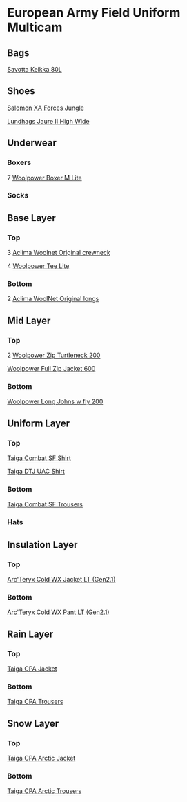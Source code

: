 # European Army Field Uniform Multicam

## Bags

[Savotta Keikka 80L](https://www.savotta.fi/products/keikka-80l)

## Shoes

[Salomon XA Forces Jungle](https://www.salomon.com/en-us/shop/product/xa-forces-jungle-lg4826.html#color=71893)

[Lundhags Jaure II High Wide](https://lundhags.com/se/kangor/herrkangor/vandringskangor/jaure-ii-ms-high-wide-bark-black--1013789-725)

## Underwear

### Boxers

7 [Woolpower Boxer M Lite](https://woolpower.se/shop/produkt/boxer-ms-lite/)

### Socks


## Base Layer

### Top

3 [Aclima Woolnet Original crewneck](https://www.aclima.se/aclima/103387/woolnet-original-crewneck-m-s-olive-night-m)

4 [Woolpower Tee Lite](https://woolpower.se/shop/produkt/tee-lite/)

### Bottom

2 [Aclima WoolNet Original longs](https://www.aclima.se/aclima/103394/woolnet-original-longs-m-s-olive-night-m)

## Mid Layer

### Top

2 [Woolpower Zip Turtleneck 200](https://woolpower.se/shop/produkt/zip-turtleneck-200/)

[Woolpower Full Zip Jacket 600](https://woolpower.se/shop/produkt/full-zip-jacket-600/)

### Bottom

[Woolpower Long Johns w fly 200](https://woolpower.se/shop/produkt/long-johns-w-fly-200/)

## Uniform Layer

### Top

[Taiga Combat SF Shirt](https://www.taiga.se/sv/produkter/combat-sf-shirt-073190552-1679)

[Taiga DTJ UAC Shirt](https://www.taiga.se/sv/produkter/field-dtj-uac-shirt)

### Bottom

[Taiga Combat SF Trousers](https://www.taiga.se/sv/produkter/023247752-1679-023247752-1679)

### Hats

## Insulation Layer

### Top

[Arc'Teryx Cold WX Jacket LT (Gen2.1)](https://leaf.arcteryx.com/se/en/shop/mens/cold-wx-jacket-lt-gen-2-1-9548)

### Bottom

[Arc'Teryx Cold WX Pant LT (Gen2.1)](https://leaf.arcteryx.com/se/en/shop/mens/cold-wx-pant-lt-gen-2-1-multicam)

## Rain Layer

### Top

[Taiga CPA Jacket](https://www.taiga.se/sv/produkter/cpa-jacket)

### Bottom

[Taiga CPA Trousers](https://www.taiga.se/sv/produkter/cpa-trousers)

## Snow Layer

### Top

[Taiga CPA Arctic Jacket](https://www.taiga.se/sv/produkter/cpa-arctic-jacket)

### Bottom

[Taiga CPA Arctic Trousers](https://www.taiga.se/sv/produkter/cpa-arctic-trousers)
